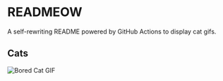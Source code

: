 # READMEOW

A self-rewriting README powered by GitHub Actions to display cat gifs.

## Cats

![Bored Cat GIF](https://media2.giphy.com/media/v1.Y2lkPTlhY2QwMmRhejhnbm90MmlwMDZpcGNzZzdsbHQ2ajk3Y3RrbG5oaWh4cTk1YzRwZyZlcD12MV9naWZzX3NlYXJjaCZjdD1n/mlvseq9yvZhba/200.gif)

